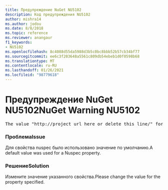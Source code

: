 ```yaml
---
title: Предупреждение NuGet NU5102
description: Код предупреждения NU5102
author: mishra14
ms.author: jodou
ms.date: 8/8/2018
ms.topic: reference
ms.reviewer: anangaur
f1_keywords:
- NU5102
ms.openlocfilehash: 8c4088d55da5988d3b5c0bc8bbb52b57cb34bf77
ms.sourcegitcommit: ee6c3f203648a5561c809db54ebeb1d0f0598b68
ms.translationtype: MT
ms.contentlocale: ru-RU
ms.lasthandoff: 01/26/2021
ms.locfileid: "98779618"
---
```

# <a name="nuget-warning-nu5102"></a><span data-ttu-id="e3120-103">Предупреждение NuGet NU5102</span><span class="sxs-lookup"><span data-stu-id="e3120-103">NuGet Warning NU5102</span></span>
<pre>The value "http://project_url_here_or_delete_this_line/" for ProjectUrl is a sample value and should be removed. Replace it with an appropriate value or remove it and rebuild your package.</pre>

### <a name="issue"></a><span data-ttu-id="e3120-104">Проблема</span><span class="sxs-lookup"><span data-stu-id="e3120-104">Issue</span></span>

<span data-ttu-id="e3120-105">Для свойства nuspec было использовано значение по умолчанию.</span><span class="sxs-lookup"><span data-stu-id="e3120-105">A default value was used for a Nuspec property.</span></span>


### <a name="solution"></a><span data-ttu-id="e3120-106">Решение</span><span class="sxs-lookup"><span data-stu-id="e3120-106">Solution</span></span>

<span data-ttu-id="e3120-107">Измените значение указанного свойства.</span><span class="sxs-lookup"><span data-stu-id="e3120-107">Please change the value for the property specified.</span></span>

